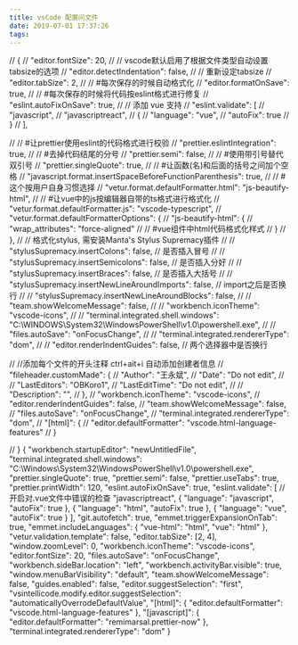 ```yaml
---
title: vsCode 配置问文件
date: 2019-07-01 17:37:26
tags:
---
```

//  {
//   "editor.fontSize": 20,
//   // vscode默认启用了根据文件类型自动设置tabsize的选项
//   "editor.detectIndentation": false,
//   // 重新设定tabsize
//   "editor.tabSize": 2,
//   // #每次保存的时候自动格式化
//   "editor.formatOnSave": true,
//   // #每次保存的时候将代码按eslint格式进行修复
//   "eslint.autoFixOnSave": true,
//   // 添加 vue 支持
//   "eslint.validate": [
//     "javascript",
//     "javascriptreact",
//     {
//       "language": "vue",
//       "autoFix": true
//     }
//   ],

//   // #让prettier使用eslint的代码格式进行校验
//   "prettier.eslintIntegration": true,
//   // #去掉代码结尾的分号
//   "prettier.semi": false,
//   // #使用带引号替代双引号
//   "prettier.singleQuote": true,
//   // #让函数(名)和后面的括号之间加个空格
//   "javascript.format.insertSpaceBeforeFunctionParenthesis": true,
//   // #这个按用户自身习惯选择
//   "vetur.format.defaultFormatter.html": "js-beautify-html",
//   // #让vue中的js按编辑器自带的ts格式进行格式化
//   "vetur.format.defaultFormatter.js": "vscode-typescript",
//   "vetur.format.defaultFormatterOptions": {
//     "js-beautify-html": {
//       "wrap_attributes": "force-aligned"
//       // #vue组件中html代码格式化样式
//     }
//   },
//   // 格式化stylus, 需安装Manta's Stylus Supremacy插件
//   // "stylusSupremacy.insertColons": false, // 是否插入冒号
//   // "stylusSupremacy.insertSemicolons": false, // 是否插入分好
//   // "stylusSupremacy.insertBraces": false, // 是否插入大括号
//   // "stylusSupremacy.insertNewLineAroundImports": false, // import之后是否换行
//   // "stylusSupremacy.insertNewLineAroundBlocks": false,
//   // "team.showWelcomeMessage": false,
//   // "workbench.iconTheme": "vscode-icons",
//   // "terminal.integrated.shell.windows": "C:\\WINDOWS\\System32\\WindowsPowerShell\\v1.0\\powershell.exe",
//   // "files.autoSave": "onFocusChange",
//   // "terminal.integrated.rendererType": "dom",
//   // "editor.renderIndentGuides": false, // 两个选择器中是否换行


//   //添加每个文件的开头注释   ctrl+ait+i  自动添加创建者信息
//   "fileheader.customMade": {
//     "Author": "王永斌",
//     "Date": "Do not edit",
//     // "LastEditors": "OBKoro1",
//     "LastEditTime": "Do not edit",
//     // "Description": "",
//   },
//   "workbench.iconTheme": "vscode-icons",
//   "editor.renderIndentGuides": false,
//   "team.showWelcomeMessage": false,
//   "files.autoSave": "onFocusChange",
//   "terminal.integrated.rendererType": "dom",
//   "[html]": {
//     "editor.defaultFormatter": "vscode.html-language-features"
//   }


// }
{
  "workbench.startupEditor": "newUntitledFile",
  "terminal.integrated.shell.windows": "C:\\Windows\\System32\\WindowsPowerShell\\v1.0\\powershell.exe",
  "prettier.singleQuote": true,
  "prettier.semi": false,
  "prettier.useTabs": true,
  "prettier.printWidth": 120,
  "eslint.autoFixOnSave": true,
  "eslint.validate": [
    //开启对.vue文件中错误的检查
    "javascriptreact",
    {
      "language": "javascript",
      "autoFix": true
    },
    {
      "language": "html",
      "autoFix": true
    },
    {
      "language": "vue",
      "autoFix": true
    }
  ],
  "git.autofetch": true,
  "emmet.triggerExpansionOnTab": true,
  "emmet.includeLanguages": {
    "vue-html": "html",
    "vue": "html"
  },
  "vetur.validation.template": false,
  "editor.tabSize": [2, 4],
  "window.zoomLevel": 0,
  "workbench.iconTheme": "vscode-icons",
  "editor.fontSize": 20,
  "files.autoSave": "onFocusChange",
  "workbench.sideBar.location": "left",
  "workbench.activityBar.visible": true,
  "window.menuBarVisibility": "default",
  "team.showWelcomeMessage": false,
  "guides.enabled": false,
  "editor.suggestSelection": "first",
  "vsintellicode.modify.editor.suggestSelection": "automaticallyOverrodeDefaultValue",
  "[html]": {
    "editor.defaultFormatter": "vscode.html-language-features"
  },
  "[javascript]": {
    "editor.defaultFormatter": "remimarsal.prettier-now"
  },
  "terminal.integrated.rendererType": "dom"
}